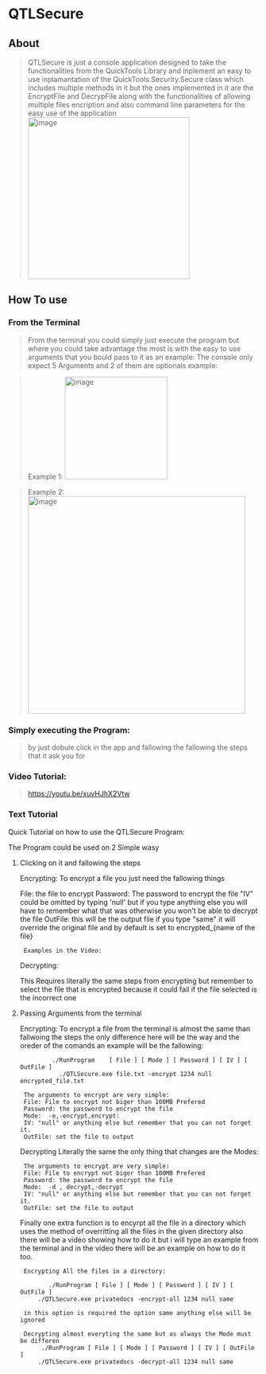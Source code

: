 # QTLSecure
## About
> QTLSecure is just a console application designed to take the functionalities from the QuickTools Library and inplement an easy to use inplamantation of the QuickTools.Security.Secure class which includes multiple methods in it but the ones implemented in it are the EncryptFile and DecrypFile along with the functionalities of allowing multiple files encription and also command line parameters for the easy use of the application
> <img width="325" alt="image" src="https://github.com/Mel4221/QTLSecure/assets/87794877/b0b492de-3c01-4bc4-8bdb-ad6207587dd8">
## How To use
### From the Terminal
> From the terminal you could simply just execute the program but
where you could take advantage the most is with the easy to use arguments that
you bould pass to it as an example:
The console only expect 5 Arguments and 2 of them are optionals example:

> Example 1: <img width="206" alt="image" src="https://github.com/Mel4221/QTLSecure/assets/87794877/dba9632f-13c4-4f59-8bd2-ff52d45a5d6a">

> Example 2: <img width="437" alt="image" src="https://github.com/Mel4221/QTLSecure/assets/87794877/78c18636-0227-4c3b-92cd-e050fa78d25e">

### Simply executing the Program: 
> by just dobule click in the app and fallowing the fallowing the steps that it ask you for

### Video Tutorial: 
> https://youtu.be/xuvHJhX2Vtw

### Text Tutorial
Quick Tutorial on how to use the 
QTLSecure Program: 

The Program could be used on 2 Simple wasy

1. Clicking on it and fallowing the steps
	
	Encrypting: 
	To encrypt a file you just need the fallowing things

	File:  the file to encrypt
	Password: The password to encrypt the file
	"IV" could be omitted by typing 'null' but if you type anything else you will have to remember what that was otherwise you won't be able to decrypt the file 
	OutFile: this will be the output file if you type "same" it will override the original file
	and by default is set to encrypted_{name of the file}
	
		Examples in the Video: 
	Decrypting: 
	
	This Requires literally the same steps from encrypting but remember to select the file that is encrypted because it could fail if the file selected is the incorrect one 
	
	
2. Passing Arguments from the terminal 

	Encrypting: 
		To encrypt a file from the terminal is almost the same than fallwoing the steps the only difference here will be the way and the oreder of the comands an example will be the fallowing: 

	            ./RunProgram    [ File ] [ Mode ] [ Password ] [ IV ] [ OutFile ]
		          ./QTLSecure.exe file.txt -encrypt 1234 null encrypted_file.txt

		The arguments to encrypt are very simple: 
		File: File to encrypt not biger than 100MB Prefered
		Password: the password to encrypt the file 
		Mode:  -e,-encrypt,encrypt:
		IV: "null" or anything else but remember that you can not forget it.
		OutFile: set the file to output 

	
	Decrypting 
		Literally the same the only thing that changes are the Modes: 

		
		The arguments to encrypt are very simple: 
		File: File to encrypt not biger than 100MB Prefered
		Password: the password to encrypt the file 
		Mode:  -d , decrypt,-decrypt
		IV: "null" or anything else but remember that you can not forget it.
		OutFile: set the file to output 

	Finally one extra function is to encyrpt all the file in a directory which uses the method of overritting all the files in the given directory also there will be a video showing how to do it but i will type an example from the terminal and in the video there will be an example on how to do it too. 

		Encrypting All the files in a directory: 
			
			   ./RunProgram [ File ] [ Mode ] [ Password ] [ IV ] [ OutFile ]
			./QTLSecure.exe privatedocs -encrypt-all 1234 null same
			
		in this option is required the option same anything else will be ignored 
			
		Decrypting almost everyting the same but as always the Mode must be differen
			 ./RunProgram [ File ] [ Mode ] [ Password ] [ IV ] [ OutFile ]
			./QTLSecure.exe privatedocs -decrypt-all 1234 null same

		


 
